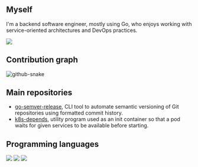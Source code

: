 ## Myself

I'm a backend software engineer, mostly using Go, who enjoys working with service-oriented architectures and DevOps practices.

[![](https://img.shields.io/badge/Website-akira.sh-E17E27?logo=homeadvisor)](https://akira.sh)

## Contribution graph
<picture>
  <source media="(prefers-color-scheme: dark)" srcset="https://raw.githubusercontent.com/s0ders/s0ders/output/github-contribution-grid-snake-dark.svg" />
  <source media="(prefers-color-scheme: light)" srcset="[github-snake.svg](https://raw.githubusercontent.com/s0ders/s0ders/output/github-contribution-grid-snake.svg)" />
  <img alt="github-snake" src="github-snake.svg" />
</picture>

## Main repositories

- [go-semver-release](https://github.com/s0ders/go-semver-release), CLI tool to automate semantic versioning of Git repositories using formatted commit history.
- [k8s-depends](https://github.com/s0ders/k8s-depends), utility program used as an init container so that a pod waits for given services to be available before starting.


## Programming languages

![](https://img.shields.io/badge/Go-007D9C?logo=go)
![](https://img.shields.io/badge/Python-FFCD3A?logo=python)
![](https://img.shields.io/badge/PHP-474a8a?logo=php)
